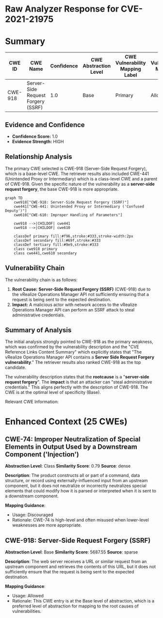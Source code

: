 # Raw Analyzer Response for CVE-2021-21975

# Summary
| CWE ID | CWE Name | Confidence | CWE Abstraction Level | CWE Vulnerability Mapping Label | CWE-Vulnerability Mapping Notes |
|---|---|---|---|---|---|
| CWE-918 | Server-Side Request Forgery (SSRF) | 1.0 | Base | Primary | Allowed |

## Evidence and Confidence

*   **Confidence Score:** 1.0
*   **Evidence Strength:** HIGH

## Relationship Analysis
The primary CWE selected is CWE-918 (Server-Side Request Forgery), which is a base-level CWE. The retriever results also included CWE-441 (Unintended Proxy or Intermediary) which is a class-level CWE and a parent of CWE-918. Given the specific nature of the vulnerability as a **server-side request forgery**, the base CWE-918 is more appropriate.

```mermaid
graph TD
    cwe918["CWE-918: Server-Side Request Forgery (SSRF)"]
    cwe441["CWE-441: Unintended Proxy or Intermediary ('Confused Deputy')"]
    cwe610["CWE-610: Improper Handling of Parameters"]

    cwe918 -->|CHILDOF| cwe441
    cwe918 -->|CHILDOF| cwe610

    classDef primary fill:#f96,stroke:#333,stroke-width:2px
    classDef secondary fill:#69f,stroke:#333
    classDef tertiary fill:#9e9,stroke:#333
    class cwe918 primary
    class cwe441,cwe610 secondary
```

## Vulnerability Chain
The vulnerability chain is as follows:
1.  **Root Cause:** **Server-Side Request Forgery (SSRF)** (CWE-918) due to the vRealize Operations Manager API not sufficiently ensuring that a request is being sent to the expected destination.
2.  **Impact:** A malicious actor with network access to the vRealize Operations Manager API can perform an SSRF attack to steal administrative credentials.

## Summary of Analysis
The initial analysis strongly pointed to CWE-918 as the primary weakness, which was confirmed by the vulnerability description and the "CVE Reference Links Content Summary" which explicitly states that "The vRealize Operations Manager API contains a **Server Side Request Forgery vulnerability**." The retriever results also ranked CWE-918 as the top candidate.

The vulnerability description states that the **rootcause** is a "**server-side request forgery**". The **impact** is that an attacker can "steal administrative credentials." This aligns perfectly with the description of CWE-918. The CWE is at the optimal level of specificity (Base).

Relevant CWE Information:

# Enhanced Context (25 CWEs)

## CWE-74: Improper Neutralization of Special Elements in Output Used by a Downstream Component ('Injection')
**Abstraction Level**: Class
**Similarity Score**: 0.79
**Source**: dense

**Description**:
The product constructs all or part of a command, data structure, or record using externally-influenced input from an upstream component, but it does not neutralize or incorrectly neutralizes special elements that could modify how it is parsed or interpreted when it is sent to a downstream component.

**Mapping Guidance**:
- Usage: Discouraged
- Rationale: CWE-74 is high-level and often misused when lower-level weaknesses are more appropriate.

## CWE-918: Server-Side Request Forgery (SSRF)
**Abstraction Level**: Base
**Similarity Score**: 5687.55
**Source**: sparse

**Description**:
The web server receives a URL or similar request from an upstream component and retrieves the contents of this URL, but it does not sufficiently ensure that the request is being sent to the expected destination.

**Mapping Guidance**:
- Usage: Allowed
- Rationale: This CWE entry is at the Base level of abstraction, which is a preferred level of abstraction for mapping to the root causes of vulnerabilities.